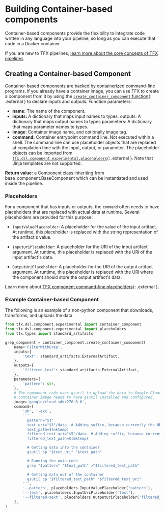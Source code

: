 # Building Container-based components

Container-based components provide the flexibility to integrate code written in
any language into your pipeline, so long as you can execute that code in a
Docker container.

If you are new to TFX pipelines,
[learn more about the core concepts of TFX pipelines](understanding_tfx_pipelines).

## Creating a Container-based Component

Container-based components are backed by containerized command-line programs. If
you already have a container image, you can use TFX to create a component from
it by using the
[`create_container_component` function](https://github.com/tensorflow/tfx/blob/master/tfx/dsl/component/experimental/container_component.py){: .external }
to declare inputs and outputs. Function parameters:

*   **name:** The name of the component.
*   **inputs:** A dictionary that maps input names to types. outputs: A
    dictionary that maps output names to types parameters: A dictionary that
    maps parameter names to types.
*   **image:** Container image name, and optionally image tag.
*   **command:** Container entrypoint command line. Not executed within a shell.
    The command line can use placeholder objects that are replaced at
    compilation time with the input, output, or parameter. The placeholder
    objects can be imported from
    [`tfx.dsl.component.experimental.placeholders`](https://github.com/tensorflow/tfx/blob/master/tfx/dsl/component/experimental/placeholders.py){: .external }.
    Note that Jinja templates are not supported.

**Return value:** a Component class inheriting from base_component.BaseComponent
which can be instantiated and used inside the pipeline.

### Placeholders

For a component that has inputs or outputs, the `command` often needs to have
placeholders that are replaced with actual data at runtime. Several placeholders
are provided for this purpose:

*   `InputValuePlaceholder`: A placeholder for the value of the input artifact.
    At runtime, this placeholder is replaced with the string representation of
    the artifact's value.

*   `InputUriPlaceholder`: A placeholder for the URI of the input artifact
    argument. At runtime, this placeholder is replaced with the URI of the input
    artifact's data.

*   `OutputUriPlaceholder`: A placeholder for the URI of the output artifact
    argument. At runtime, this placeholder is replaced with the URI where the
    component should store the output artifact's data.

Learn more about
[TFX component command-line placeholders](https://github.com/tensorflow/tfx/blob/master/tfx/dsl/component/experimental/placeholders.py){: .external }.

### Example Container-based Component

The following is an example of a non-python component that downloads,
transforms, and uploads the data:

```python
from tfx.dsl.component.experimental import container_component
from tfx.dsl.component.experimental import placeholders
from tfx.types import standard_artifacts

grep_component = container_component.create_container_component(
    name='FilterWithGrep',
    inputs={
        'text': standard_artifacts.ExternalArtifact,
    },
    outputs={
        'filtered_text': standard_artifacts.ExternalArtifact,
    },
    parameters={
        'pattern': str,
    },
    # The component code uses gsutil to upload the data to Google Cloud Storage, so the
    # container image needs to have gsutil installed and configured.
    image='google/cloud-sdk:278.0.0',
    command=[
        'sh', '-exc',
        '''
          pattern="$1"
          text_uri="$3"/data  # Adding suffix, because currently the URI are "directories". This will be fixed soon.
          text_path=$(mktemp)
          filtered_text_uri="$5"/data  # Adding suffix, because currently the URI are "directories". This will be fixed soon.
          filtered_text_path=$(mktemp)

          # Getting data into the container
          gsutil cp "$text_uri" "$text_path"

          # Running the main code
          grep "$pattern" "$text_path" >"$filtered_text_path"

          # Getting data out of the container
          gsutil cp "$filtered_text_path" "$filtered_text_uri"
        ''',
        '--pattern', placeholders.InputValuePlaceholder('pattern'),
        '--text', placeholders.InputUriPlaceholder('text'),
        '--filtered-text', placeholders.OutputUriPlaceholder('filtered_text'),
    ],
)
```
